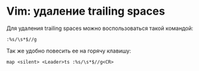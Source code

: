 # Vim: удаление trailing spaces

Для удаления trailing spaces можно воспользоваться такой командой:

    :%s/\s*$//g

Так же удобно повесить ее на горячу клавишу:

```vim
map <silent> <Leader>ts :%s/\s*$//g<CR>
```
